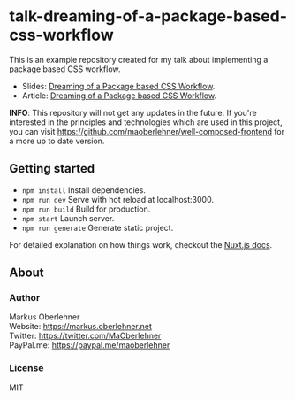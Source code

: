 # talk-dreaming-of-a-package-based-css-workflow
This is an example repository created for my talk about implementing a package based CSS workflow.

- Slides: [Dreaming of a Package based CSS Workflow](https://docs.google.com/presentation/d/1yrCwa8-ltGzEanuDP9TSph2cg-Hfp11KY6wq_do-lfQ).
- Article: [Dreaming of a Package based CSS Workflow](https://markus.oberlehner.net/blog/dreaming-of-a-package-based-css-workflow/).

**INFO**: This repository will not get any updates in the future. If you're interested in the principles and technologies which are used in this project, you can visit https://github.com/maoberlehner/well-composed-frontend for a more up to date version.

## Getting started
- `npm install` Install dependencies.
- `npm run dev` Serve with hot reload at localhost:3000.
- `npm run build` Build for production.
- `npm start` Launch server.
- `npm run generate` Generate static project.

For detailed explanation on how things work, checkout the [Nuxt.js docs](https://github.com/nuxt/nuxt.js).

## About
### Author
Markus Oberlehner  
Website: https://markus.oberlehner.net  
Twitter: https://twitter.com/MaOberlehner  
PayPal.me: https://paypal.me/maoberlehner

### License
MIT
